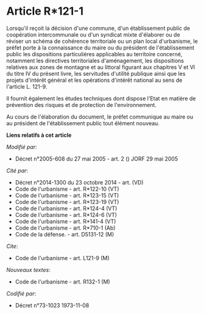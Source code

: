 # Article R*121-1

Lorsqu'il reçoit la décision d'une commune, d'un établissement public de coopération intercommunale ou d'un syndicat mixte
d'élaborer ou de réviser un schéma de cohérence territoriale ou un plan local d'urbanisme, le préfet porte à la connaissance
du maire ou du président de l'établissement public les dispositions particulières applicables au territoire concerné,
notamment les directives territoriales d'aménagement, les dispositions relatives aux zones de montagne et au littoral
figurant aux chapitres V et VI du titre IV du présent livre, les servitudes d'utilité publique ainsi que les projets
d'intérêt général et les opérations d'intérêt national au sens de l'article L. 121-9.

Il fournit également les études techniques dont dispose l'Etat en matière de prévention des risques et de protection de
l'environnement.

Au cours de l'élaboration du document, le préfet communique au maire ou au président de l'établissement public tout élément
nouveau.

**Liens relatifs à cet article**

_Modifié par_:

  - Décret n°2005-608 du 27 mai 2005 - art. 2 () JORF 29 mai 2005

_Cité par_:

  - Décret n°2014-1300 du 23 octobre 2014 - art. (VD)
  - Code de l'urbanisme - art. R*122-10 (VT)
  - Code de l'urbanisme - art. R*123-15 (VT)
  - Code de l'urbanisme - art. R*123-19 (VT)
  - Code de l'urbanisme - art. R*124-4 (VT)
  - Code de l'urbanisme - art. R*124-6 (VT)
  - Code de l'urbanisme - art. R*141-4 (VT)
  - Code de l'urbanisme - art. R*710-1 (Ab)
  - Code de la défense. - art. D5131-12 (M)

_Cite_:

  - Code de l'urbanisme - art. L121-9 (M)

_Nouveaux textes_:

  - Code de l'urbanisme - art. R132-1 (M)

_Codifié par_:

  - Décret n°73-1023 1973-11-08
